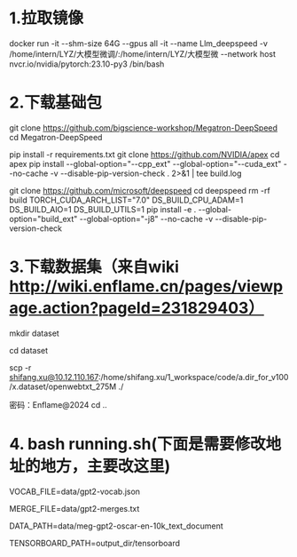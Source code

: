 # 1.拉取镜像
 docker run -it --shm-size 64G --gpus all -it --name Llm_deepspeed -v /home/intern/LYZ/大模型微调/:/home/intern/LYZ/大模型微  --network host nvcr.io/nvidia/pytorch:23.10-py3 /bin/bash
# 2.下载基础包

git clone https://github.com/bigscience-workshop/Megatron-DeepSpeed
cd Megatron-DeepSpeed

pip install -r requirements.txt
git clone https://github.com/NVIDIA/apex
cd apex
pip install --global-option="--cpp_ext" --global-option="--cuda_ext" --no-cache -v --disable-pip-version-check .  2>&1 | tee build.log


git clone https://github.com/microsoft/deepspeed
cd deepspeed
rm -rf build
TORCH_CUDA_ARCH_LIST="7.0" DS_BUILD_CPU_ADAM=1 DS_BUILD_AIO=1 DS_BUILD_UTILS=1 pip install -e . --global-option="build_ext" --global-option="-j8" --no-cache -v --disable-pip-version-check


# 3.下载数据集（来自wiki http://wiki.enflame.cn/pages/viewpage.action?pageId=231829403）

mkdir dataset

cd dataset

scp -r shifang.xu@10.12.110.167:/home/shifang.xu/1_workspace/code/a.dir_for_v100/x.dataset/openwebtxt_275M  ./

密码：Enflame@2024
cd ..

# 4. bash running.sh(下面是需要修改地址的地方，主要改这里)

VOCAB_FILE=data/gpt2-vocab.json

MERGE_FILE=data/gpt2-merges.txt

DATA_PATH=data/meg-gpt2-oscar-en-10k_text_document

TENSORBOARD_PATH=output_dir/tensorboard


